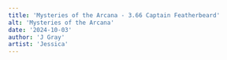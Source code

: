 ```yaml
---
title: 'Mysteries of the Arcana - 3.66 Captain Featherbeard'
alt: 'Mysteries of the Arcana'
date: '2024-10-03'
author: 'J Gray'
artist: 'Jessica'
---
```

